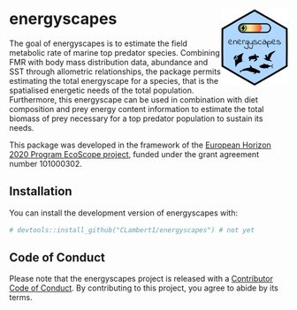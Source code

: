 
<!-- README.md is generated from README.Rmd. Please edit that file -->

# energyscapes <img src="man/figures/logo.png" align="right" height="138" />

<!-- badges: start -->
<!-- badges: end -->

The goal of energyscapes is to estimate the field metabolic rate of
marine top predator species. Combining FMR with body mass distribution
data, abundance and SST through allometric relationships, the package
permits estimating the total energyscape for a species, that is the
spatialised energetic needs of the total population. Furthermore, this
energyscape can be used in combination with diet composition and prey
energy content information to estimate the total biomass of prey
necessary for a top predator population to sustain its needs.

This package was developed in the framework of the [European Horizon
2020 Program EcoScope project](https://ecoscopium.eu/), funded under the
grant agreement number 101000302.

## Installation

You can install the development version of energyscapes with:

``` r
# devtools::install_github("CLambert1/energyscapes") # not yet 
```

## Code of Conduct

Please note that the energyscapes project is released with a
[Contributor Code of
Conduct](https://contributor-covenant.org/version/2/1/CODE_OF_CONDUCT.html).
By contributing to this project, you agree to abide by its terms.
